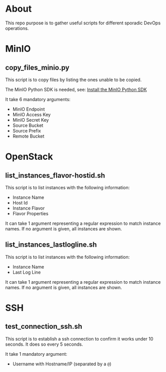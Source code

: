 # About

This repo purpose is to gather useful scripts for different sporadic DevOps operations.

# MinIO

## copy_files_minio.py

This script is to copy files by listing the ones unable to be copied.

The MinIO Python SDK is needed, see: [Install the MinIO Python SDK](https://github.com/minio/minio-py?tab=readme-ov-file#install-the-minio-python-sdk)

It take 6 mandatory arguments:
- MinIO Endpoint
- MinIO Access Key
- MinIO Secret Key
- Source Bucket
- Source Prefix
- Remote Bucket

# OpenStack

## list_instances_flavor-hostid.sh

This script is to list instances with the following information:
- Instance Name
- Host Id
- Instance Flavor
- Flavor Properties

It can take 1 argument representing a regular expression to match instance names. If no argument is given, all instances are shown.

## list_instances_lastlogline.sh

This script is to list instances with the following information:
- Instance Name
- Last Log Line

It can take 1 argument representing a regular expression to match instance names. If no argument is given, all instances are shown.

# SSH

## test_connection_ssh.sh

This script is to establish a ssh connection to confirm it works under 10 seconds. It does so every 5 seconds.

It take 1 mandatory argument:
- Username with Hostname/IP (separated by a `@`)
